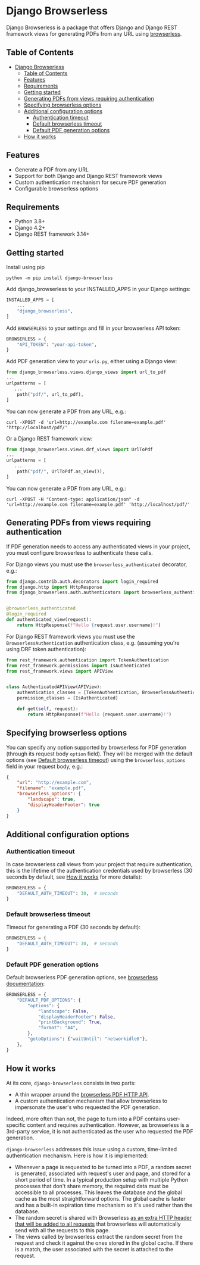 # Django Browserless

Django Browserless is a package that offers Django and Django REST framework views for generating PDFs from any URL using [browserless](https://www.browserless.io/).

## Table of Contents
- [Django Browserless](#django-browserless)
  - [Table of Contents](#table-of-contents)
  - [Features](#features)
  - [Requirements](#requirements)
  - [Getting started](#getting-started)
  - [Generating PDFs from views requiring authentication](#generating-pdfs-from-views-requiring-authentication)
  - [Specifying browserless options](#specifying-browserless-options)
  - [Additional configuration options](#additional-configuration-options)
    - [Authentication timeout](#authentication-timeout)
    - [Default browserless timeout](#default-browserless-timeout)
    - [Default PDF generation options](#default-pdf-generation-options)
  - [How it works](#how-it-works)

## Features
- Generate a PDF from any URL
- Support for both Django and Django REST framework views
- Custom authentication mechanism for secure PDF generation
- Configurable browserless options

## Requirements

 - Python 3.8+
  - Django 4.2+
  - Django REST framework 3.14+

## Getting started

Install using pip
```
python -m pip install django-browserless
```

Add django_browserless to your INSTALLED_APPS in your Django settings:
```python
INSTALLED_APPS = [
    ...
    "django_browserless",
]
```

Add `BROWSERLESS` to your settings and fill in your browserless API token:
```python
BROWSERLESS = {
    "API_TOKEN": "your-api-token",
}
```

Add PDF generation view to your `urls.py`, either using a Django view:
```python
from django_browserless.views.django_views import url_to_pdf
...
urlpatterns = [
   ...
    path("pdf/", url_to_pdf),
]
```

You can now generate a PDF from any URL, e.g.:
```
curl -XPOST -d 'url=http://example.com filename=example.pdf' 'http://localhost/pdf/'
```

Or a Django REST framework view:
```python
from django_browserless.views.drf_views import UrlToPdf
...
urlpatterns = [
   ...
    path("pdf/", UrlToPdf.as_view()),
]
````

You can now generate a PDF from any URL, e.g.:
```
curl -XPOST -H "Content-type: application/json" -d 'url=http://example.com filename=example.pdf' 'http://localhost/pdf/'
```

## Generating PDFs from views requiring authentication

If PDF generation needs to access any authenticated views in your project, you must configure browserless to authenticate these calls.

For Django views you must use the `browserless_authenticated` decorator, e.g.:
```python
from django.contrib.auth.decorators import login_required
from django.http import HttpResponse
from django_browserless.auth.authenticators import browserless_authenticated


@browserless_authenticated
@login_required
def authenticated_view(request):
    return HttpResponse(f"Hello {request.user.username}!")

```

For Django REST framework views you must use the `BrowserlessAuthentication` authentication class, e.g. (assuming you're using DRF token authentication):
```python
from rest_framework.authentication import TokenAuthentication
from rest_framework.permissions import IsAuthenticated
from rest_framework.views import APIView


class AuthenticatedAPIView(APIView):
    authentication_classes = [TokenAuthentication, BrowserlessAuthentication]
    permission_classes = [IsAuthenticated]

    def get(self, request):
        return HttpResponse(f"Hello {request.user.username}!")
```

## Specifying browserless options

You can specify any option supported by browserless for PDF generation (through its request body `option` field). They will be merged with the default options (see [Default browserless timeout](#default-browserless-timeout)) using the `browserless_options` field in your request body, e.g.:
```json
{
    "url": "http://example.com",
    "filename": "example.pdf",
    "browserless_options": {
        "landscape": true,
        "displayHeaderFooter": true
    }
}
```

## Additional configuration options

### Authentication timeout

In case browserless call views from your project that require authentication, this is the lifetime of the authentication credentials used by browserless (30 seconds by default, see [How it works](#how-it-works) for more details):
```python
BROWSERLESS = {
    "DEFAULT_AUTH_TIMEOUT": 30,  # seconds
}
```

### Default browserless timeout

Timeout for generating a PDF (30 seconds by default):
```python
BROWSERLESS = {
    "DEFAULT_AUTH_TIMEOUT": 30,  # seconds
}
```

### Default PDF generation options

Default browserless PDF generation options, see [browserless documentation](https://docs.browserless.io/open-api/#tag/Browser-REST-APIs/paths/~1chrome~1pdf/post):
```python
BROWSERLESS = {
    "DEFAULT_PDF_OPTIONS": {
        "options": {
            "landscape": False,
            "displayHeaderFooter": False,
            "printBackground": True,
            "format": "A4",
        },
        "gotoOptions": {"waitUntil": "networkidle0"},
    },
}
```

## How it works

At its core, `django-browserless` consists in two parts:
 - A thin wrapper around the [browserless PDF HTTP API](https://docs.browserless.io/HTTP-APIs/pdf).
 - A custom authentication mechanism that allow browserless to impersonate the user's who requested the PDF generation.

Indeed, more often than not, the page to turn into a PDF contains user-specific content and requires authentication. However, as browserless is a 3rd-party service, it is not authenticated as the user who requested the PDF generation.

`django-browserless` addresses this issue using a custom, time-limited authentication mechanism. Here is how it is implemented:
- Whenever a page is requested to be turned into a PDF, a random secret is generated, associated with request's user and page, and stored for a short period of time. In a typical production setup with multiple Python processes that don't share memory, the required data must be accessible to all processes. This leaves the database and the global cache as the most straightforward options. The global cache is faster and has a built-in expiration time mechanism so it's used rather than the database.
- The random secret is shared with Browserless [as an extra HTTP header that will be added to all requests](https://docs.browserless.io/open-api/#tag/Browser-REST-APIs/paths/~1chrome~1pdf/post) that browserless will automatically send with all the requests to this page.
- The views called by browserless extract the random secret from the request and check it against the ones stored in the global cache. If there is a match, the user associated with the secret is attached to the request.
